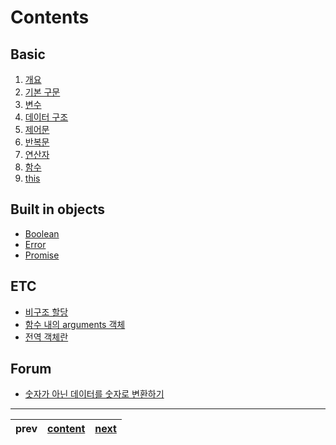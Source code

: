 # Contents

## Basic
1. [개요](./01-intro.ko-KR.md)
2. [기본 구문](./02-sentence.ko-KR.md)
3. [변수](./03-variable.ko-KR.md)
4. [데이터 구조](./04-datastructure.ko-KR.md)
5. [제어문](./05-control.ko-KR.md)
6. [반복문](./06-loop.ko-KR.md)
7. [연산자](./07-operator.ko-KR.md)
8. [함수](./08-function.ko-KR.md)
9. [this](./09-this.ko-KR.md)

## Built in objects
* [Boolean](./built-in-objects/boolean.ko-KR.md)
* [Error](./built-in-objects/error.ko-KR.md)
* [Promise](./built-in-objects/promise.ko-KR.md)

## ETC
* [비구조 할당](./etc/destructuring-assignment.ko-KR.md)
* [함수 내의 arguments 객체](./etc/function-in-arguments.ko-KR.md)
* [전역 객체란](./etc/static-object.ko-KR.md)

## Forum
* [숫자가 아닌 데이터를 숫자로 변환하기](./forum/convert-number.ko-KR.md)

---
|prev|[content](./00-contents.ko-KR.md)|[next](./01-intro.ko-KR.md)|
|:--:|:--:|:--:|